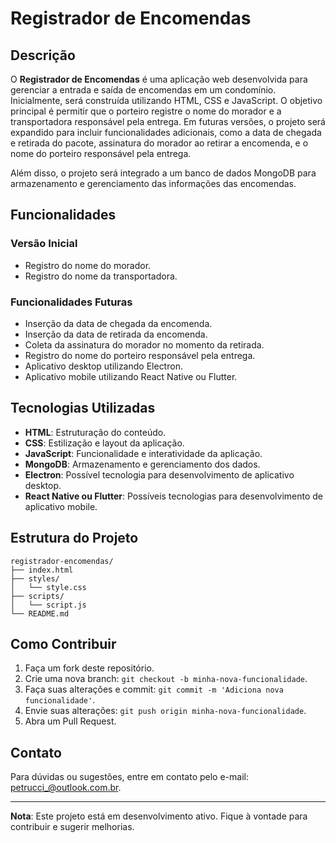# Registrador de Encomendas

## Descrição

O **Registrador de Encomendas** é uma aplicação web desenvolvida para gerenciar a entrada e saída de encomendas em um condomínio. Inicialmente, será construída utilizando HTML, CSS e JavaScript. O objetivo principal é permitir que o porteiro registre o nome do morador e a transportadora responsável pela entrega. Em futuras versões, o projeto será expandido para incluir funcionalidades adicionais, como a data de chegada e retirada do pacote, assinatura do morador ao retirar a encomenda, e o nome do porteiro responsável pela entrega.

Além disso, o projeto será integrado a um banco de dados MongoDB para armazenamento e gerenciamento das informações das encomendas.

## Funcionalidades

### Versão Inicial
- Registro do nome do morador.
- Registro do nome da transportadora.

### Funcionalidades Futuras
- Inserção da data de chegada da encomenda.
- Inserção da data de retirada da encomenda.
- Coleta da assinatura do morador no momento da retirada.
- Registro do nome do porteiro responsável pela entrega.
- Aplicativo desktop utilizando Electron.
- Aplicativo mobile utilizando React Native ou Flutter.

## Tecnologias Utilizadas

- **HTML**: Estruturação do conteúdo.
- **CSS**: Estilização e layout da aplicação.
- **JavaScript**: Funcionalidade e interatividade da aplicação.
- **MongoDB**: Armazenamento e gerenciamento dos dados.
- **Electron**: Possível tecnologia para desenvolvimento de aplicativo desktop.
- **React Native ou Flutter**: Possíveis tecnologias para desenvolvimento de aplicativo mobile.

## Estrutura do Projeto

```plaintext
registrador-encomendas/
├── index.html
├── styles/
│   └── style.css
├── scripts/
│   └── script.js
└── README.md
```

## Como Contribuir

1. Faça um fork deste repositório.
2. Crie uma nova branch: `git checkout -b minha-nova-funcionalidade`.
3. Faça suas alterações e commit: `git commit -m 'Adiciona nova funcionalidade'`.
4. Envie suas alterações: `git push origin minha-nova-funcionalidade`.
5. Abra um Pull Request.

## Contato

Para dúvidas ou sugestões, entre em contato pelo e-mail: [petrucci_@outlook.com.br](mailto:petrucci_@outlook.com.br).

---

**Nota**: Este projeto está em desenvolvimento ativo. Fique à vontade para contribuir e sugerir melhorias.
